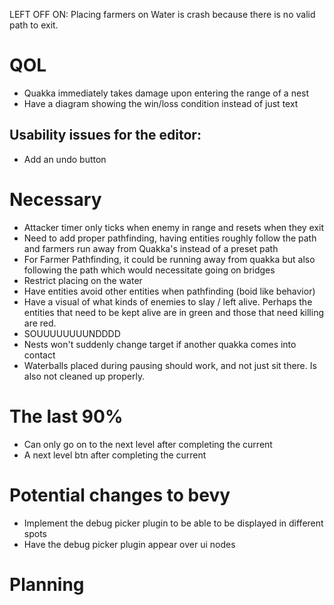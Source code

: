 LEFT OFF ON: Placing farmers on Water is crash because there is no valid path to exit.

# QOL
- Quakka immediately takes damage upon entering the range of a nest
- Have a diagram showing the win/loss condition instead of just text

## Usability issues for the editor:
- Add an undo button

# Necessary
- Attacker timer only ticks when enemy in range and resets when they exit
- Need to add proper pathfinding, having entities roughly follow the path and farmers run away from Quakka's instead of a preset path
- For Farmer Pathfinding, it could be running away from quakka but also following the path which would necessitate going on bridges
- Restrict placing on the water
- Have entities avoid other entities when pathfinding (boid like behavior)
- Have a visual of what kinds of enemies to slay / left alive. Perhaps the entities that need to be kept alive are in green and those that need killing are red.
- SOUUUUUUUUNDDDD
- Nests won't suddenly change target if another quakka comes into contact
- Waterballs placed during pausing should work, and not just sit there. Is also not cleaned up properly.

# The last 90%
- Can only go on to the next level after completing the current
- A next level btn after completing the current

# Potential changes to bevy
- Implement the debug picker plugin to be able to be displayed in different spots
- Have the debug picker plugin appear over ui nodes

# Planning
